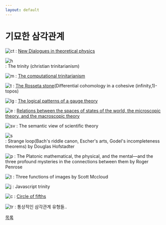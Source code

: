 ```yaml
---
layout: default
---
```


# 기묘한 삼각관계


![ct](ct.png)
\: [New Dialogues in theoretical physics](https://public.websites.umich.edu/~mctp/SciPrgPgs/events/2012/rgflows/talks/Myers-intro12.pdf)

![h](https://upload.wikimedia.org/wikipedia/commons/thumb/b/b3/Shield-Trinity-Scutum-Fidei-English.svg/1200px-Shield-Trinity-Scutum-Fidei-English.svg.png)  
\: The trinity (christian trinitarianism)

![m](https://ncatlab.org/nlab/files/ComputationalTrilogyTopologizedAndQuantized.jpg)
\: [The computational trinitarianism](https://home.sandiego.edu/~shulman/papers/trinity.pdf)

![t](tw.png)
\: [The Rosseta stone](https://ncatlab.org/nlab/show/computational+trilogy)(Differential cohomology in a cohesive (infinity,1)-topos)

![lg](lp.png)
\: [The logical patterns of a gauge theory](https://doi.org/10.1119/1.15984)

![e](e.png)
\: [Relations between the spaces of states of the world, the microscopic theory, and the macroscopic theory](https://arxiv.org/pdf/2410.15468)

![sv](sv.png)
\: The semantic view of scientific theory

![s](geb.jpg)  
\: Strange loop(Bach's riddle canon, Escher's arts, Godel's incompleteness theorems) by Douglas Hofstadter

![p](p.png)
\: The Platonic mathematical, the physical, and the mental—and the three profound mysteries in the connections between them by Roger Penrose

![t](im.jpg)
\: Three functions of images by Scott Mccloud

![j](https://encrypted-tbn0.gstatic.com/images?q=tbn:ANd9GcSfi7tzmaI65iI5aUYIazc252wCTjtDcGyTpw&s)
\: Javascript trinity

![c](cf.png)
\: [Circle of fifths](https://en.wikipedia.org/wiki/Circle_of_fifths)


![tr](tr.png)
\: 통상적인 삼각관계 유형들..


<div class="pagination">
  <a href="{{ '/List/SM/sm.html' | relative_url }}" class="prev-button" data-turbo="true">목록</a>
</div>